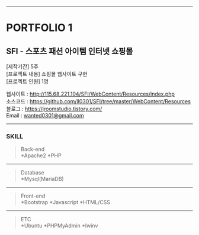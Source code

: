 * * *
# PORTFOLIO 1 
## SFI - 스포츠 패션 아이템 인터넷 쇼핑몰 

[제작기간] 5주     
[프로젝트 내용] 쇼핑몰 웹사이트 구현    
[프로젝트 인원] 1명    

웹사이트 : <http://115.68.221.104/SFI/WebContent/Resources/index.php>    
소스코드 : <https://github.com/ll0301/SFI/tree/master/WebContent/Resources>    
블로그 : <https://jroomstudio.tistory.com/>    
Email : <wanted0301@gmail.com>    
* * *
### SKILL
  > Back-end    
  >  *Apache2  *PHP  
* * *
  > Database   
  >  *Mysql(MariaDB)
* * *
  > Front-end    
  >  *Bootstrap  *Javascript  *HTML/CSS
* * *
  > ETC    
  >  *Ubuntu  *PHPMyAdmin  *Iwinv  

